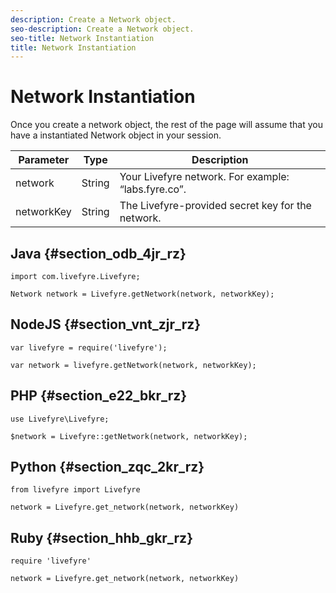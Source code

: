 ```yaml
---
description: Create a Network object.
seo-description: Create a Network object.
seo-title: Network Instantiation
title: Network Instantiation
---
```


# Network Instantiation

Once you create a network object, the rest of the page will assume that you have a instantiated Network object in your session.

<table frame="all" rowsep="1" colsep="1" id="table_fms_lkr_rz"> 
 <title>Network Object</title> 
 <tgroup cols="3"> 
  <colspec colname="c1" colnum="1" colwidth="1.0*" /> 
  <colspec colname="c2" colnum="2" colwidth="1.0*" /> 
  <colspec colname="c3" colnum="3" colwidth="1.0*" /> 
  <thead> 
   <tr> 
    <th class="entry"> Parameter </th> 
    <th class="entry"> Type </th> 
    <th class="entry"> Description </th> 
   </tr> 
  </thead> 
  <tbody> 
   <tr> 
    <td> <span class="varname"> network </span> </td> 
    <td> String </td> 
    <td> Your Livefyre network. For example: “labs.fyre.co”. </td> 
   </tr> 
   <tr> 
    <td> <span class="varname"> networkKey </span> </td> 
    <td> String </td> 
    <td> The Livefyre-provided secret key for the network. </td> 
   </tr> 
  </tbody> 
 </tgroup> 
</table>

## Java {#section_odb_4jr_rz}

```
import com.livefyre.Livefyre; 
 
Network network = Livefyre.getNetwork(network, networkKey); 

```
## NodeJS {#section_vnt_zjr_rz}

```
var livefyre = require('livefyre'); 
 
var network = livefyre.getNetwork(network, networkKey); 

```
## PHP {#section_e22_bkr_rz}

```
use Livefyre\Livefyre; 
 
$network = Livefyre::getNetwork(network, networkKey); 

```
## Python {#section_zqc_2kr_rz}

```
from livefyre import Livefyre 
 
network = Livefyre.get_network(network, networkKey) 

```
## Ruby {#section_hhb_gkr_rz}

```
require 'livefyre' 
 
network = Livefyre.get_network(network, networkKey) 

```
